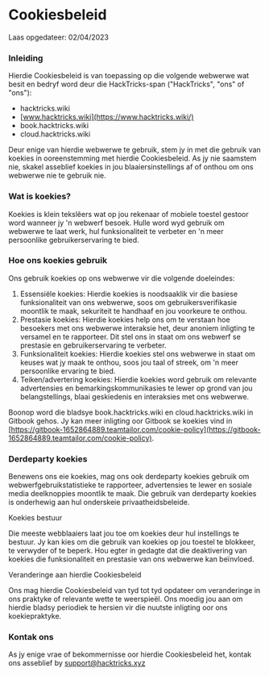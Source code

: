 # Cookiesbeleid

Laas opgedateer: 02/04/2023

### Inleiding

Hierdie Cookiesbeleid is van toepassing op die volgende webwerwe wat besit en bedryf word deur die HackTricks-span ("HackTricks", "ons" of "ons"):

* hacktricks.wiki
* [www.hacktricks.wiki](https://www.hacktricks.wiki/)
* book.hacktricks.wiki
* cloud.hacktricks.wiki

Deur enige van hierdie webwerwe te gebruik, stem jy in met die gebruik van koekies in ooreenstemming met hierdie Cookiesbeleid. As jy nie saamstem nie, skakel asseblief koekies in jou blaaiersinstellings af of onthou om ons webwerwe nie te gebruik nie.

### Wat is koekies?

Koekies is klein tekslêers wat op jou rekenaar of mobiele toestel gestoor word wanneer jy 'n webwerf besoek. Hulle word wyd gebruik om webwerwe te laat werk, hul funksionaliteit te verbeter en 'n meer persoonlike gebruikerservaring te bied.

### Hoe ons koekies gebruik

Ons gebruik koekies op ons webwerwe vir die volgende doeleindes:

1. Essensiële koekies: Hierdie koekies is noodsaaklik vir die basiese funksionaliteit van ons webwerwe, soos om gebruikersverifikasie moontlik te maak, sekuriteit te handhaaf en jou voorkeure te onthou.
2. Prestasie koekies: Hierdie koekies help ons om te verstaan hoe besoekers met ons webwerwe interaksie het, deur anoniem inligting te versamel en te rapporteer. Dit stel ons in staat om ons webwerf se prestasie en gebruikerservaring te verbeter.
3. Funksionaliteit koekies: Hierdie koekies stel ons webwerwe in staat om keuses wat jy maak te onthou, soos jou taal of streek, om 'n meer persoonlike ervaring te bied.
4. Teiken/advertering koekies: Hierdie koekies word gebruik om relevante advertensies en bemarkingskommunikasies te lewer op grond van jou belangstellings, blaai geskiedenis en interaksies met ons webwerwe.

Boonop word die bladsye book.hacktricks.wiki en cloud.hacktricks.wiki in Gitbook gehos. Jy kan meer inligting oor Gitbook se koekies vind in [https://gitbook-1652864889.teamtailor.com/cookie-policy](https://gitbook-1652864889.teamtailor.com/cookie-policy).

### Derdeparty koekies

Benewens ons eie koekies, mag ons ook derdeparty koekies gebruik om webwerfgebruikstatistieke te rapporteer, advertensies te lewer en sosiale media deelknoppies moontlik te maak. Die gebruik van derdeparty koekies is onderhewig aan hul onderskeie privaatheidsbeleide.

Koekies bestuur

Die meeste webblaaiers laat jou toe om koekies deur hul instellings te bestuur. Jy kan kies om die gebruik van koekies op jou toestel te blokkeer, te verwyder of te beperk. Hou egter in gedagte dat die deaktivering van koekies die funksionaliteit en prestasie van ons webwerwe kan beïnvloed.

Veranderinge aan hierdie Cookiesbeleid

Ons mag hierdie Cookiesbeleid van tyd tot tyd opdateer om veranderinge in ons praktyke of relevante wette te weerspieël. Ons moedig jou aan om hierdie bladsy periodiek te hersien vir die nuutste inligting oor ons koekiepraktyke.

### Kontak ons

As jy enige vrae of bekommernisse oor hierdie Cookiesbeleid het, kontak ons asseblief by [support@hacktricks.xyz](mailto:support@hacktricks.xyz)
